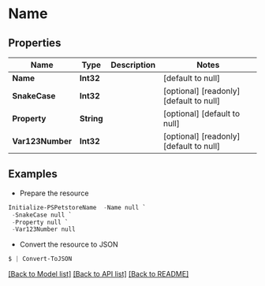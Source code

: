 # Name
## Properties

Name | Type | Description | Notes
------------ | ------------- | ------------- | -------------
**Name** | **Int32** |  | [default to null]
**SnakeCase** | **Int32** |  | [optional] [readonly] [default to null]
**Property** | **String** |  | [optional] [default to null]
**Var123Number** | **Int32** |  | [optional] [readonly] [default to null]

## Examples

- Prepare the resource
```powershell
Initialize-PSPetstoreName  -Name null `
 -SnakeCase null `
 -Property null `
 -Var123Number null
```

- Convert the resource to JSON
```powershell
$ | Convert-ToJSON
```

[[Back to Model list]](../README.md#documentation-for-models) [[Back to API list]](../README.md#documentation-for-api-endpoints) [[Back to README]](../README.md)

